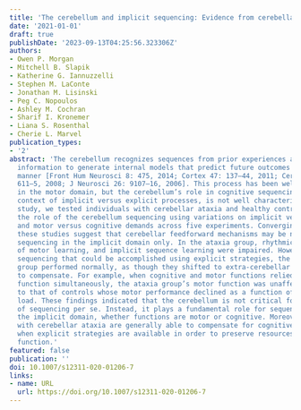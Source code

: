 ```yaml
---
title: 'The cerebellum and implicit sequencing: Evidence from cerebellar ataxia'
date: '2021-01-01'
draft: true
publishDate: '2023-09-13T04:25:56.323306Z'
authors:
- Owen P. Morgan
- Mitchell B. Slapik
- Katherine G. Iannuzzelli
- Stephen M. LaConte
- Jonathan M. Lisinski
- Peg C. Nopoulos
- Ashley M. Cochran
- Sharif I. Kronemer
- Liana S. Rosenthal
- Cherie L. Marvel
publication_types:
- '2'
abstract: 'The cerebellum recognizes sequences from prior experiences and uses this
  information to generate internal models that predict future outcomes in a feedforward
  manner [Front Hum Neurosci 8: 475, 2014; Cortex 47: 137–44, 2011; Cerebellum 7:
  611–5, 2008; J Neurosci 26: 9107–16, 2006]. This process has been well documented
  in the motor domain, but the cerebellum’s role in cognitive sequencing, within the
  context of implicit versus explicit processes, is not well characterized. In this
  study, we tested individuals with cerebellar ataxia and healthy controls to clarify
  the role of the cerebellum sequencing using variations on implicit versus explicit
  and motor versus cognitive demands across five experiments. Converging results across
  these studies suggest that cerebellar feedforward mechanisms may be necessary for
  sequencing in the implicit domain only. In the ataxia group, rhythmic tapping, rate
  of motor learning, and implicit sequence learning were impaired. However, for cognitive
  sequencing that could be accomplished using explicit strategies, the cerebellar
  group performed normally, as though they shifted to extra-cerebellar mechanisms
  to compensate. For example, when cognitive and motor functions relied on cerebellar
  function simultaneously, the ataxia group’s motor function was unaffected, in contrast
  to that of controls whose motor performance declined as a function of cognitive
  load. These findings indicated that the cerebellum is not critical for all forms
  of sequencing per se. Instead, it plays a fundamental role for sequencing within
  the implicit domain, whether functions are motor or cognitive. Moreover, individuals
  with cerebellar ataxia are generally able to compensate for cognitive sequencing
  when explicit strategies are available in order to preserve resources for motor
  function.'
featured: false
publication: ''
doi: 10.1007/s12311-020-01206-7
links:
- name: URL
  url: https://doi.org/10.1007/s12311-020-01206-7
---
```



